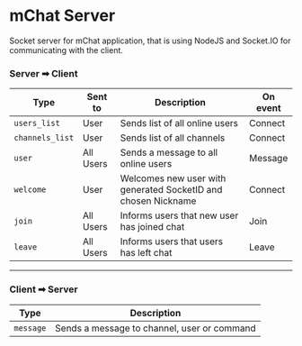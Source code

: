 # mChat Server

Socket server for mChat application, that is using NodeJS and Socket.IO for communicating with the client.


### Server &#x27A1; Client
**Type**|**Sent to**|**Description**|**On event**
-----|-----|-----|-----
`users_list`|User|Sends list of all online users|Connect
`channels_list`|User|Sends list of all channels|Connect
`user`|All Users|Sends a message to all online users|Message
`welcome`|User|Welcomes new user with generated SocketID and chosen Nickname|Connect
`join`|All Users|Informs users that new user has joined chat|Join
`leave`|All Users|Informs users that users has left chat|Leave

---

### Client &#x27A1; Server
**Type**|**Description**
----|----
`message`|Sends a message to channel, user or command
